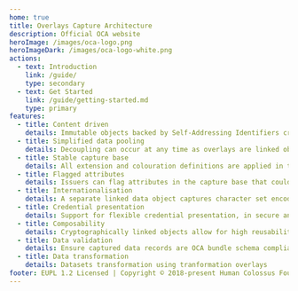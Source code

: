 ```yaml
---
home: true
title: Overlays Capture Architecture
description: Official OCA website
heroImage: /images/oca-logo.png
heroImageDark: /images/oca-logo-white.png
actions:
  - text: Introduction
    link: /guide/
    type: secondary
  - text: Get Started
    link: /guide/getting-started.md
    type: primary
features:
  - title: Content driven
    details: Immutable objects backed by Self-Addressing Identifiers cryptographically bound to the content, assure about security and portability
  - title: Simplified data pooling
    details: Decoupling can occur at any time as overlays are linked objects. With all colouration definitions stored in the overlays, combining data from related sources becomes seamless.
  - title: Stable capture base
    details: All extension and colouration definitions are applied in the overlays, enabling issuers to edit one or more of the linked objects to create simple updates rather than reissue capture bases on an ongoing basis.
  - title: Flagged attributes
    details: Issuers can flag attributes in the capture base that could potentially unblind the identity of a governing entity
  - title: Internationalisation
    details: A separate linked data object captures character set encoding definitions. Thus, a single report definition can contain different attribute forms for different languages.
  - title: Credential presentation
    details: Support for flexible credential presentation, in secure and controled way
  - title: Composability
    details: Cryptographically linked objects allow for high reusability, nesting, and referencing already existing capture base increasing interoperability of created objects.
  - title: Data validation
    details: Ensure captured data records are OCA bundle schema compliant
  - title: Data transformation
    details: Datasets transformation using tranformation overlays
footer: EUPL 1.2 Licensed | Copyright © 2018-present Human Colossus Foundation
---
```

